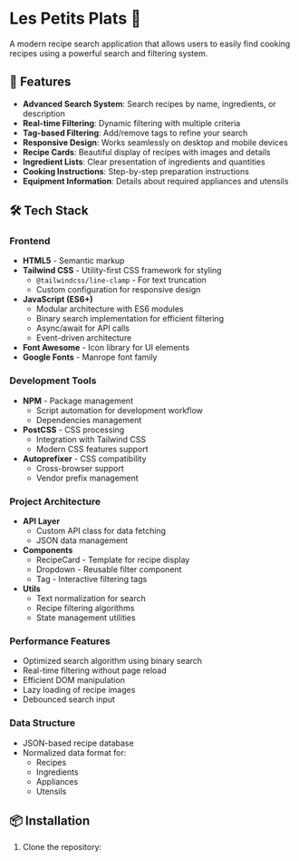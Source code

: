 # Les Petits Plats 🍳

A modern recipe search application that allows users to easily find cooking recipes using a powerful search and filtering system.

## 🌟 Features

- **Advanced Search System**: Search recipes by name, ingredients, or description
- **Real-time Filtering**: Dynamic filtering with multiple criteria
- **Tag-based Filtering**: Add/remove tags to refine your search
- **Responsive Design**: Works seamlessly on desktop and mobile devices
- **Recipe Cards**: Beautiful display of recipes with images and details
- **Ingredient Lists**: Clear presentation of ingredients and quantities
- **Cooking Instructions**: Step-by-step preparation instructions
- **Equipment Information**: Details about required appliances and utensils

## 🛠️ Tech Stack

### Frontend
- **HTML5** - Semantic markup
- **Tailwind CSS** - Utility-first CSS framework for styling
  - `@tailwindcss/line-clamp` - For text truncation
  - Custom configuration for responsive design
- **JavaScript (ES6+)**
  - Modular architecture with ES6 modules
  - Binary search implementation for efficient filtering
  - Async/await for API calls
  - Event-driven architecture
- **Font Awesome** - Icon library for UI elements
- **Google Fonts** - Manrope font family

### Development Tools
- **NPM** - Package management
  - Script automation for development workflow
  - Dependencies management
- **PostCSS** - CSS processing
  - Integration with Tailwind CSS
  - Modern CSS features support
- **Autoprefixer** - CSS compatibility
  - Cross-browser support
  - Vendor prefix management

### Project Architecture
- **API Layer**
  - Custom API class for data fetching
  - JSON data management
- **Components**
  - RecipeCard - Template for recipe display
  - Dropdown - Reusable filter component
  - Tag - Interactive filtering tags
- **Utils**
  - Text normalization for search
  - Recipe filtering algorithms
  - State management utilities

### Performance Features
- Optimized search algorithm using binary search
- Real-time filtering without page reload
- Efficient DOM manipulation
- Lazy loading of recipe images
- Debounced search input

### Data Structure
- JSON-based recipe database
- Normalized data format for:
  - Recipes
  - Ingredients
  - Appliances
  - Utensils

## 📦 Installation

1. Clone the repository:
